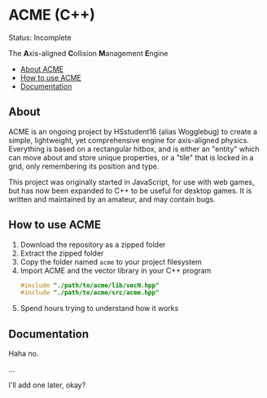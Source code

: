 # ACME (C++)

Status: Incomplete

The **A**xis-aligned **C**ollision **M**anagement **E**ngine

 - <a href = "#about">About ACME</a>
 - <a href = "#howto">How to use ACME</a>
 - <a href = "#docs" >Documentation</a>


<h2 id = "about">About</h2>

ACME is an ongoing project by HSstudent16 (alias Wogglebug) to create a simple, lightweight, yet comprehensive engine for axis-aligned physics.  Everything is based on a rectangular hitbox, and is either an "entity" which can move about and store unique properties, or a "tile" that is locked in a grid, only remembering its position and type.

This project was originally started in JavaScript, for use with web games, but has now been expanded to C++ to be useful for desktop games.  It is written and maintained by an amateur, and may contain bugs.

<h2 id = "howto">How to use ACME</h2>

 1. Download the repository as a zipped folder
 2. Extract the zipped folder
 3. Copy the folder named `acme` to your project filesystem
 4. Import ACME and the vector library in your C++ program
    ```c++
    #include "./path/to/acme/lib/vecN.hpp"
    #include "./path/to/acme/src/acme.hpp"
    ```
 5. Spend hours trying to understand how it works

<h2 id = "docs">Documentation</h2>

Haha no.

...

I'll add one later, okay?